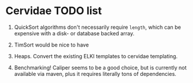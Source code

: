 Cervidae TODO list
==================

1. QuickSort algorithms don't necessarily require `length`, which can be expensive
with a disk- or database backed array.

2. TimSort would be nice to have

3. Heaps. Convert the existing ELKI templates to cervidae templating.

4. Benchmarking! Caliper seems to be a good choice, but is currently not available
via maven, plus it requires literally tons of dependencies.